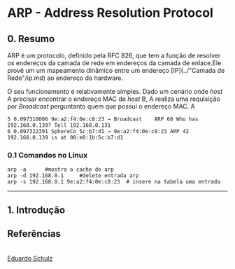 # ARP - Address Resolution Protocol
## 0. Resumo

ARP é um protocolo, definido pela RFC 826, que tem a função de resolver os endereços da camada de rede em endereços da camada de enlace.Ele provê um um mapeamento dinâmico entre um endereço [IP](../"Camada de Rede"/ip.md) ao endereço de hardware.

O seu funcionamento é relativamente simples. Dado um cenário onde _host_ A precisar encontrar o endereço MAC de _host_ B, A realiza uma requisição por _Broadcast_ perguntanto quem que possuí o endereço MAC. A

```
5 0.097310006 9e:a2:f4:0e:c8:23 → Broadcast    ARP 60 Who has 192.168.0.139? Tell 192.168.0.131
6 0.097322391 SphereCo_5c:b7:d1 → 9e:a2:f4:0e:c8:23 ARP 42 192.168.0.139 is at 00:e0:1b:5c:b7:d1
```
### 0.1 Comandos no Linux
```shell
arp -a      #mostra o cache do arp
arp -d 192.168.0.1     #delete entrada arp
arp -s 192.168.0.1 9e:a2:f4:0e:c8:23  # insere na tabela uma entrada 
```

--- 
## 1. Introdução


## Referências

<br>
<span class='git-page-authors'>
<a href='https://github.com/eduardoschulz'>Eduardo Schulz</a>
</span>
